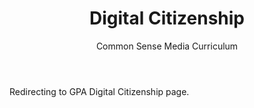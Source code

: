 ﻿---
layout: distill
title: Digital Citizenship
subtitle: Common Sense Media Curriculum
description: 2018 • 국제영재아카데미
logo: gpa-logo.png
img: /assets/img/ai-for-healthcare.jpg
importance: 10
category: GPA

redirect: https://aaron.kr/content/about/teaching/
---

Redirecting to GPA Digital Citizenship page.
